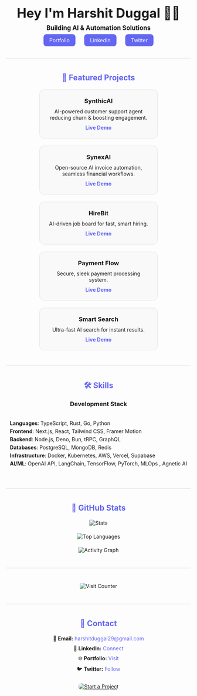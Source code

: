 <div align="center">
  <h1 style="font-size: 2.5em; margin-bottom: 10px;">Hey I'm Harshit Duggal 👋🏻</h1>
  <p style="font-size: 1.2em; margin: 0;"><strong>Building AI & Automation Solutions</strong></p>
  <div style="margin-top: 15px;">
    <a href="https://harshitduggal.dev" style="background-color: #6366F1; color: white; padding: 8px 16px; border-radius: 8px; text-decoration: none; margin: 0 10px;">Portfolio</a>
    <a href="https://linkedin.com/in/harshitduggal" style="background-color: #6366F1; color: white; padding: 8px 16px; border-radius: 8px; text-decoration: none; margin: 0 10px;">LinkedIn</a>
    <a href="https://twitter.com/harshitduggal" style="background-color: #6366F1; color: white; padding: 8px 16px; border-radius: 8px; text-decoration: none; margin: 0 10px;">Twitter</a>
  </div>
</div>

<div style="border-top: 1px solid #e0e0e0; margin: 40px 0;"></div>

<div align="center">
  <h2 style="color: #6366F1; margin-bottom: 20px;">🌟 Featured Projects</h2>
  <div style="display: flex; justify-content: center; flex-wrap: wrap; gap: 20px;">
    <div style="border: 1px solid #e0e0e0; padding: 20px; border-radius: 12px; width: 280px; background-color: #f9f9f9;">
      <h3 style="margin: 0 0 10px 0;">SynthicAI</h3>
      <p style="margin: 0 0 10px 0;">AI-powered customer support agent reducing churn & boosting engagement.</p>
      <a href="https://synthicai.com" style="color: #6366F1; text-decoration: none; font-weight: bold;">Live Demo</a>
    </div>
    <div style="border: 1px solid #e0e0e0; padding: 20px; border-radius: 12px; width: 280px; background-color: #f9f9f9;">
      <h3 style="margin: 0 0 10px 0;">SynexAI</h3>
      <p style="margin: 0 0 10px 0;">Open-source AI invoice automation, seamless financial workflows.</p>
      <a href="https://synexai.in" style="color: #6366F1; text-decoration: none; font-weight: bold;">Live Demo</a>
    </div>
    <div style="border: 1px solid #e0e0e0; padding: 20px; border-radius: 12px; width: 280px; background-color: #f9f9f9;">
      <h3 style="margin: 0 0 10px 0;">HireBit</h3>
      <p style="margin: 0 0 10px 0;">AI-driven job board for fast, smart hiring.</p>
      <a href="https://hirebit.site" style="color: #6366F1; text-decoration: none; font-weight: bold;">Live Demo</a>
    </div>
    <div style="border: 1px solid #e0e0e0; padding: 20px; border-radius: 12px; width: 280px; background-color: #f9f9f9;">
      <h3 style="margin: 0 0 10px 0;">Payment Flow</h3>
      <p style="margin: 0 0 10px 0;">Secure, sleek payment processing system.</p>
      <a href="https://stripe-kit-zeta.vercel.app" style="color: #6366F1; text-decoration: none; font-weight: bold;">Live Demo</a>
    </div>
    <div style="border: 1px solid #e0e0e0; padding: 20px; border-radius: 12px; width: 280px; background-color: #f9f9f9;">
      <h3 style="margin: 0 0 10px 0;">Smart Search</h3>
      <p style="margin: 0 0 10px 0;">Ultra-fast AI search for instant results.</p>
      <a href="https://lighting-search.vercel.app" style="color: #6366F1; text-decoration: none; font-weight: bold;">Live Demo</a>
    </div>
  </div>
</div>

<div style="border-top: 1px solid #e0e0e0; margin: 40px 0;"></div>

<div align="center">
  <h2 style="color: #6366F1; margin-bottom: 20px;">🛠 Skills</h2>
  <h3 style="margin: 0 0 15px 0;">Development Stack</h3>
  <ul style="list-style-type: none; padding: 0; text-align: left; display: inline-block;">
    <li style="margin: 5px 0;"><strong>Languages</strong>: TypeScript, Rust, Go, Python</li>
    <li style="margin: 5px 0;"><strong>Frontend</strong>: Next.js, React, Tailwind CSS, Framer Motion</li>
    <li style="margin: 5px 0;"><strong>Backend</strong>: Node.js, Deno, Bun, tRPC, GraphQL</li>
    <li style="margin: 5px 0;"><strong>Databases</strong>: PostgreSQL, MongoDB, Redis</li>
    <li style="margin: 5px 0;"><strong>Infrastructure</strong>: Docker, Kubernetes, AWS, Vercel, Supabase</li>
    <li style="margin: 5px 0;"><strong>AI/ML</strong>: OpenAI API, LangChain, TensorFlow, PyTorch, MLOps , Agnetic AI</li>
  </ul>
</div>

<div style="border-top: 1px solid #e0e0e0; margin: 40px 0;"></div>

<div align="center">
  <h2 style="color: #6366F1; margin-bottom: 20px;">🎉 GitHub Stats</h2>
  <div style="display: flex; flex-direction: column; align-items: center; gap: 20px;">
    <img src="" alt="Stats" style="max-width: 100%;" />
    <img src="" alt="Top Languages" style="max-width: 100%;" />
    <img src="https://github-readme-activity-graph.vercel.app/graph?username=duggal1&bg_color=00000000&color=6366F1&line=6366F1&point=ffffff&area=true&hide_border=true&area_color=6366F122" alt="Activity Graph" style="max-width: 100%;" />
  </div>
</div>

<div style="border-top: 1px solid #e0e0e0; margin: 40px 0;"></div>

<div align="center" style="margin: 40px 0;">
  <img src="https://visitcount.itsvg.in" alt="Visit Counter" />
</div>

<div style="border-top: 1px solid #e0e0e0; margin: 40px 0;"></div>

<div align="center">
  <h2 style="color: #6366F1; margin-bottom: 20px;">📩 Contact</h2>
  <p style="margin: 10px 0;">💼 <strong>Email:</strong> <a href="mailto:harshitduggal29@gmail.com" style="color: #6366F1; text-decoration: none;">harshitduggal29@gmail.com</a></p>
  <p style="margin: 10px 0;">🔗 <strong>LinkedIn:</strong> <a href="https://linkedin.com/in/harshitduggal" style="color: #6366F1; text-decoration: none;">Connect</a></p>
  <p style="margin: 10px 0;">🌐 <strong>Portfolio:</strong> <a href="https://harshitduggal.dev" style="color: #6366F1; text-decoration: none;">Visit</a></p>
  <p style="margin: 10px 0;">🐦 <strong>Twitter:</strong> <a href="https://twitter.com/harshitduggal" style="color: #6366F1; text-decoration: none;">Follow</a></p>
  <a href="mailto:harshitduggal29@gmail.com" style="display: inline-block; margin-top: 15px;">
    <img src="https://img.shields.io/badge/Start_a_Project-000?style=for-the-badge&labelColor=0D1117&color=58A6FF&logoColor=white&border_radius=10" alt="Start a Project" style="border-radius: 12px;" />
  </a>
</div>
